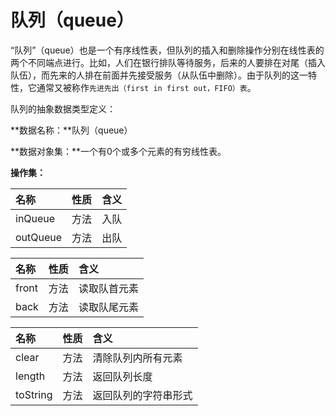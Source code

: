 # 队列（queue）

“队列”（queue）也是一个有序线性表，但队列的插入和删除操作分别在线性表的两个不同端点进行。比如，人们在银行排队等待服务，后来的人要排在对尾（插入队伍），而先来的人排在前面并先接受服务（从队伍中删除）。由于队列的这一特性，它通常又被称作`先进先出（first in first out，FIFO）表`。

队列的抽象数据类型定义：

**数据名称：**队列（queue）

**数据对象集：**一个有0个或多个元素的有穷线性表。

**操作集：**

|名称|性质|含义|
|:-----|:------|:------|
|inQueue|方法|入队|
|outQueue|方法|出队|

|名称|性质|含义|
|:-----|:------|:------|
|front|方法|读取队首元素|
|back|方法|读取队尾元素|

|名称|性质|含义|
|:-----|:------|:------|
|clear|方法|清除队列内所有元素|
|length|方法|返回队列长度|
|toString|方法|返回队列的字符串形式|